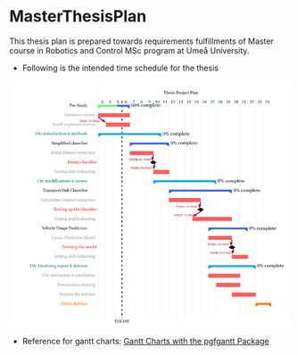 # MasterThesisPlan
This thesis plan is prepared towards requirements fulfillments of Master course in Robotics and Control MSc program at Umeå University.

- Following is the intended time schedule for the thesis

![alt text](https://github.com/DieDen9/MasterThesisPlan/blob/master/TimeSchedule.PNG)

- Reference for gantt charts: 
[Gantt Charts with the pgfgantt Package](https://www.overleaf.com/latex/examples/gantt-charts-with-the-pgfgantt-package/jmkwfxrnfxnw#.WnG0a6inFaQ)